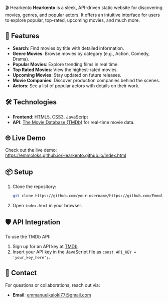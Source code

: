  🎬 Hearkento
**Hearkento** is a sleek, API-driven static website for discovering movies, genres, and popular actors. It offers an intuitive interface for users to explore popular, top-rated, upcoming movies, and much more.

## 🚀 Features

- **Search**: Find movies by title with detailed information.
- **Genre Movies**: Browse movies by category (e.g., Action, Comedy, Drama).
- **Popular Movies**: Explore trending films in real time.
- **Top Rated Movies**: View the highest-rated movies.
- **Upcoming Movies**: Stay updated on future releases.
- **Movie Companies**: Discover production companies behind the scenes.
- **Actors**: See a list of popular actors with details on their work.

## 🛠️ Technologies

- **Frontend**: HTML5, CSS3, JavaScript
- **API**: [The Movie Database (TMDb)](https://www.themoviedb.org/) for real-time movie data.

## 🌐 Live Demo

Check out the live demo: https://emmoloks.github.io/Hearkento.github.io/index.html

## 📦 Setup

1. Clone the repository:
   ```bash
   git clone https://github.com/your-username/https://github.com/Emmoloks/Hearkento.github.io
   ```
2. Open `index.html` in your browser.

## 🛡️ API Integration

To use the TMDb API:
1. Sign up for an API key at [TMDb](https://www.themoviedb.org/).
2. Insert your API key in the JavaScript file as `const API_KEY = 'your_key_here';`.

## 🤝 Contact

For questions or collaborations, reach out via:
- **Email**: emmanuelkaloki77@gmail.com
